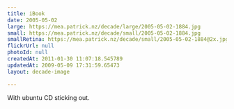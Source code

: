 ```yaml
---
title: iBook
date: 2005-05-02
large: https://mea.patrick.nz/decade/large/2005-05-02-1884.jpg
small: https://mea.patrick.nz/decade/small/2005-05-02-1884.jpg
smallRetina: https://mea.patrick.nz/decade/small/2005-05-02-1884@2x.jpg
flickrUrl: null
photoId: null
createdAt: 2011-01-30 11:07:18.545789
updatedAt: 2009-05-09 17:31:59.65473
layout: decade-image

---
```

With ubuntu CD sticking out.
